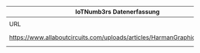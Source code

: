 |IoTNumb3rs Datenerfassung|||||||||||
| ---- | ---- | ---- | ---- | ---- | ---- | ---- | ---- | ---- | ---- | ---- |
||||||||||||
|URL|home_url|filename|device_class|device_count|market_class|market_volume|prognosis_year|publication_year|authorship_class|Dropbox folder|
|https://www.allaboutcircuits.com/uploads/articles/HarmanGraphic_FINAL.jpg|https://sosteneslekule.blogspot.com/2017/02/fastr-think-tank-focuses-on-future-of.html|file3_HarmanGraphic_FINAL.jpg|Vehicles|150000000|||2020|2017||JinlinHolic/20181117-1800|
